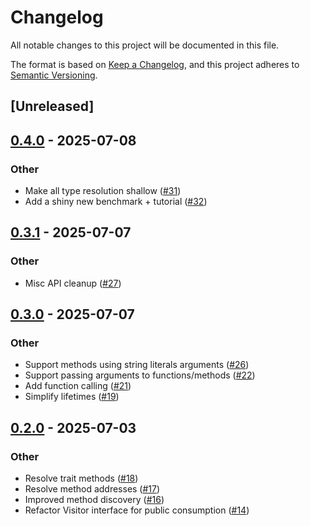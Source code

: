 # Changelog

All notable changes to this project will be documented in this file.

The format is based on [Keep a Changelog](https://keepachangelog.com/en/1.0.0/),
and this project adheres to [Semantic Versioning](https://semver.org/spec/v2.0.0.html).

## [Unreleased]

## [0.4.0](https://github.com/samscott89/rudy/compare/rudy-dwarf-v0.3.1...rudy-dwarf-v0.4.0) - 2025-07-08

### Other

- Make all type resolution shallow ([#31](https://github.com/samscott89/rudy/pull/31))
- Add a shiny new benchmark + tutorial ([#32](https://github.com/samscott89/rudy/pull/32))

## [0.3.1](https://github.com/samscott89/rudy/compare/rudy-dwarf-v0.3.0...rudy-dwarf-v0.3.1) - 2025-07-07

### Other

- Misc API cleanup ([#27](https://github.com/samscott89/rudy/pull/27))

## [0.3.0](https://github.com/samscott89/rudy/compare/rudy-dwarf-v0.2.0...rudy-dwarf-v0.3.0) - 2025-07-07

### Other

- Support methods using string literals arguments ([#26](https://github.com/samscott89/rudy/pull/26))
- Support passing arguments to functions/methods ([#22](https://github.com/samscott89/rudy/pull/22))
- Add function calling ([#21](https://github.com/samscott89/rudy/pull/21))
- Simplify lifetimes ([#19](https://github.com/samscott89/rudy/pull/19))

## [0.2.0](https://github.com/samscott89/rudy/compare/rudy-dwarf-v0.1.0...rudy-dwarf-v0.2.0) - 2025-07-03

### Other

- Resolve trait methods ([#18](https://github.com/samscott89/rudy/pull/18))
- Resolve method addresses ([#17](https://github.com/samscott89/rudy/pull/17))
- Improved method discovery ([#16](https://github.com/samscott89/rudy/pull/16))
- Refactor Visitor interface for public consumption ([#14](https://github.com/samscott89/rudy/pull/14))
